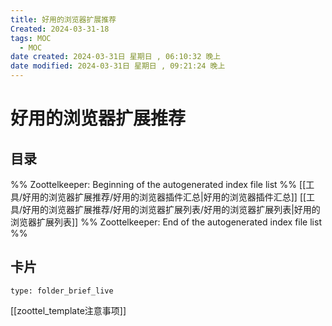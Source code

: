 ```yaml
---
title: 好用的浏览器扩展推荐
Created: 2024-03-31-18
tags: MOC
  - MOC
date created: 2024-03-31日 星期日 , 06:10:32 晚上
date modified: 2024-03-31日 星期日 , 09:21:24 晚上
---
```

# 好用的浏览器扩展推荐

## 目录



%% Zoottelkeeper: Beginning of the autogenerated index file list  %%
 [[工具/好用的浏览器扩展推荐/好用的浏览器插件汇总|好用的浏览器插件汇总]]
 [[工具/好用的浏览器扩展推荐/好用的浏览器扩展列表/好用的浏览器扩展列表|好用的浏览器扩展列表]]
%% Zoottelkeeper: End of the autogenerated index file list  %%









## 卡片

```ccard
type: folder_brief_live
```




















[[zoottel_template注意事项]]